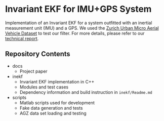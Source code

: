 # Invariant EKF for IMU+GPS System
Implementation of an Invariant EKF for a system outfitted with an inertial measurement unit (IMU) and a GPS. We used the [Zurich Urban Micro Aerial Vehicle Dataset](http://rpg.ifi.uzh.ch/zurichmavdataset.html) to test our filter. For more details, please refer to our [technical report](https://github.com/ghaggin/invariant-ekf/blob/master/docs/report.pdf).

## Repository Contents
* docs
  - Project paper
* inekf
  - Invariant EKF implementation in C++
  - Modules and test cases
  - Dependency information and build instruction in ```inekf/Readme.md```
* scripts
  - Matlab scripts used for development
  - Fake data generation and tests
  - AGZ data set loading and testing
